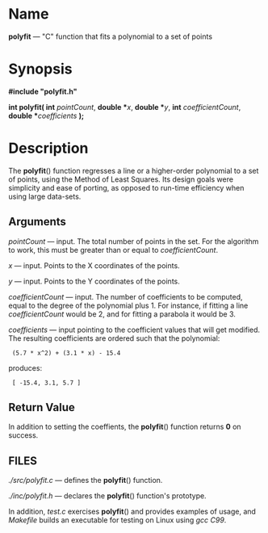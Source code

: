 Name
====

**polyfit** — "C" function that fits a polynomial to a set of points

Synopsis
========

**#include "polyfit.h"**

__int polyfit( int__ _pointCount_, **double \***_x_, **double \***_y_,  __int__ _coefficientCount_, **double \***_coefficients_ __);__

Description
===========

The **polyfit**() function regresses a line or a higher-order polynomial to a set of points, using the Method of Least Squares. Its design goals were simplicity and ease of porting, as opposed to run-time efficiency when using large data-sets.

Arguments
---------
_pointCount_ — input. The total number of points in the set. For the algorithm to work, this must be greater than or equal to _coefficientCount_.

_x_  — input. Points to the X coordinates of the points.

_y_ — input. Points to the Y coordinates of the points.

_coefficientCount_ — input. The number of coefficients to be computed, equal to the degree of the polynomial plus 1. For instance, if fitting a line _coefficientCount_ would be 2, and for fitting a parabola it would be 3.

_coefficients_ — input pointing to the coefficient values that will get modified. The resulting coefficients are ordered   such that the polynomial:

     (5.7 * x^2) + (3.1 * x) - 15.4
     
produces:

     [ -15.4, 3.1, 5.7 ] 


Return Value
------------
In addition to setting the coeffients, the **polyfit**() function returns **0** on success.

FILES
-----
*./src/polyfit.c* — defines the **polyfit**() function.

*./inc/polyfit.h* — declares the **polyfit**() function's prototype.

In addition, *test.c* exercises **polyfit**() and provides examples of usage, and *Makefile* builds an executable for testing on Linux using _gcc C99_.
